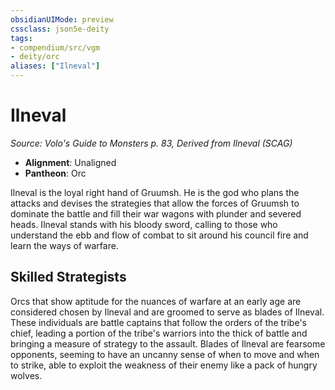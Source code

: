 ```yaml
---
obsidianUIMode: preview
cssclass: json5e-deity
tags:
- compendium/src/vgm
- deity/orc
aliases: ["Ilneval"]
---
```

# Ilneval
*Source: Volo's Guide to Monsters p. 83, Derived from Ilneval (SCAG)* 

- **Alignment**: Unaligned
- **Pantheon**: Orc

Ilneval is the loyal right hand of Gruumsh. He is the god who plans the attacks and devises the strategies that allow the forces of Gruumsh to dominate the battle and fill their war wagons with plunder and severed heads. Ilneval stands with his bloody sword, calling to those who understand the ebb and flow of combat to sit around his council fire and learn the ways of warfare.

## Skilled Strategists

Orcs that show aptitude for the nuances of warfare at an early age are considered chosen by Ilneval and are groomed to serve as blades of Ilneval. These individuals are battle captains that follow the orders of the tribe's chief, leading a portion of the tribe's warriors into the thick of battle and bringing a measure of strategy to the assault. Blades of Ilneval are fearsome opponents, seeming to have an uncanny sense of when to move and when to strike, able to exploit the weakness of their enemy like a pack of hungry wolves.